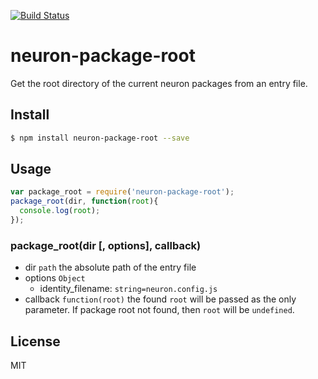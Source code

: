 [![Build Status](https://travis-ci.org/neuron-js/neuron-package-root.svg?branch=master)](https://travis-ci.org/neuron-js/neuron-package-root)
<!-- optional npm version
[![NPM version](https://badge.fury.io/js/neuron-package-root.svg)](http://badge.fury.io/js/neuron-package-root)
-->
<!-- optional npm downloads
[![npm module downloads per month](http://img.shields.io/npm/dm/neuron-package-root.svg)](https://www.npmjs.org/package/neuron-package-root)
-->
<!-- optional dependency status
[![Dependency Status](https://david-dm.org/neuron-js/neuron-package-root.svg)](https://david-dm.org/neuron-js/neuron-package-root)
-->

# neuron-package-root

Get the root directory of the current neuron packages from an entry file.

## Install

```sh
$ npm install neuron-package-root --save
```

## Usage

```js
var package_root = require('neuron-package-root');
package_root(dir, function(root){
  console.log(root);
});
```

### package_root(dir [, options], callback)

- dir `path` the absolute path of the entry file
- options `Object`
  - identity_filename: `string=neuron.config.js`
- callback `function(root)` the found `root` will be passed as the only parameter. If package root not found, then `root` will be `undefined`.

## License

MIT
